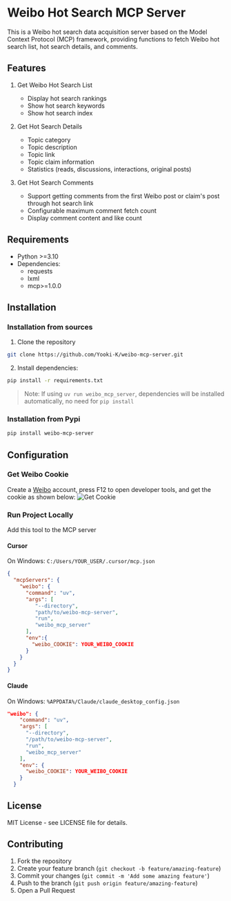 # Weibo Hot Search MCP Server
This is a Weibo hot search data acquisition server based on the Model Context Protocol (MCP) framework, providing functions to fetch Weibo hot search list, hot search details, and comments.

## Features

1. Get Weibo Hot Search List
   - Display hot search rankings
   - Show hot search keywords
   - Show hot search index

2. Get Hot Search Details
   - Topic category
   - Topic description
   - Topic link
   - Topic claim information
   - Statistics (reads, discussions, interactions, original posts)

3. Get Hot Search Comments
   - Support getting comments from the first Weibo post or claim's post through hot search link
   - Configurable maximum comment fetch count
   - Display comment content and like count

## Requirements

- Python >=3.10
- Dependencies:
  - requests
  - lxml
  - mcp>=1.0.0

## Installation
### Installation from sources
1. Clone the repository
```bash
git clone https://github.com/Yooki-K/weibo-mcp-server.git
```
2. Install dependencies:
```bash
pip install -r requirements.txt
```
>Note: If using `uv run weibo_mcp_server`, dependencies will be installed automatically, no need for `pip install`
### Installation from Pypi
```bash
pip install weibo-mcp-server
```

## Configuration
### Get Weibo Cookie
Create a [Weibo](https://www.weibo.com/) account, press F12 to open developer tools, and get the cookie as shown below:
![Get Cookie](./img/cookie.png)

### Run Project Locally
Add this tool to the MCP server

#### Cursor
On Windows: `C:/Users/YOUR_USER/.cursor/mcp.json`

```json
{
  "mcpServers": {
    "weibo": {
      "command": "uv",
      "args": [
         "--directory",
         "path/to/weibo-mcp-server",
         "run",
         "weibo_mcp_server"
      ],
      "env":{
        "weibo_COOKIE": YOUR_WEIBO_COOKIE
      }
    }
  }
}
```

#### Claude
On Windows: `%APPDATA%/Claude/claude_desktop_config.json`
```json
"weibo": {
    "command": "uv",
    "args": [
      "--directory",
      "/path/to/weibo-mcp-server",
      "run",
      "weibo_mcp_server"
    ],
    "env": {
      "weibo_COOKIE": YOUR_WEIBO_COOKIE
    }
  }
```

## License
MIT License - see LICENSE file for details.
## Contributing
1. Fork the repository
2. Create your feature branch (`git checkout -b feature/amazing-feature`)
3. Commit your changes (`git commit -m 'Add some amazing feature'`)
4. Push to the branch (`git push origin feature/amazing-feature`)
5. Open a Pull Request 
